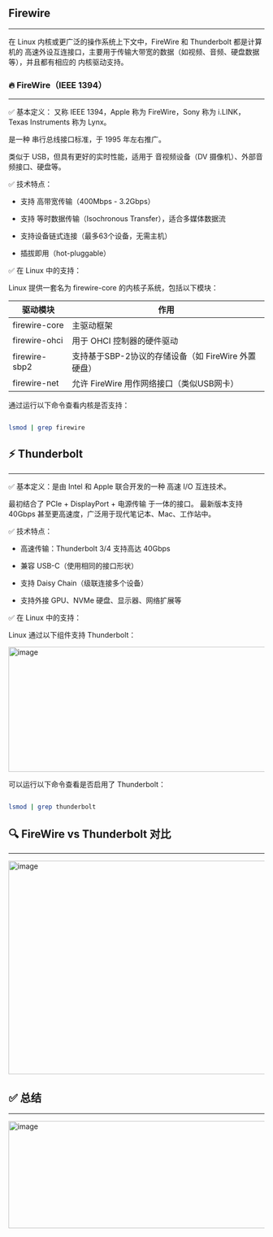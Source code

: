 
## Firewire
---


在 Linux 内核或更广泛的操作系统上下文中，FireWire 和 Thunderbolt 都是计算机的 高速外设互连接口，主要用于传输大带宽的数据（如视频、音频、硬盘数据等），并且都有相应的 内核驱动支持。

### 🔥 FireWire（IEEE 1394）
---

✅ 基本定义：
又称 IEEE 1394，Apple 称为 FireWire，Sony 称为 i.LINK，Texas Instruments 称为 Lynx。

是一种 串行总线接口标准，于 1995 年左右推广。

类似于 USB，但具有更好的实时性能，适用于 音视频设备（DV 摄像机）、外部音频接口、硬盘等。

✅ 技术特点：

- 支持 高带宽传输（400Mbps - 3.2Gbps）

- 支持 等时数据传输（Isochronous Transfer），适合多媒体数据流

- 支持设备链式连接（最多63个设备，无需主机）

- 插拔即用（hot-pluggable）

✅ 在 Linux 中的支持：

Linux 提供一套名为 firewire-core 的内核子系统，包括以下模块：

|  驱动模块          |    	作用                                          |
|-------------------|--------------------------------------------------|
|  firewire-core    |            主驱动框架                             |
|  firewire-ohci	  |      用于 OHCI 控制器的硬件驱动                    |
|  firewire-sbp2	  |  支持基于SBP-2协议的存储设备（如 FireWire 外置硬盘）|
|  firewire-net     |	允许 FireWire 用作网络接口（类似USB网卡）           |


通过运行以下命令查看内核是否支持：

```bash

lsmod | grep firewire
```

## ⚡ Thunderbolt
---

✅ 基本定义：是由 Intel 和 Apple 联合开发的一种 高速 I/O 互连技术。

最初结合了 PCIe + DisplayPort + 电源传输 于一体的接口。 最新版本支持 40Gbps 甚至更高速度，广泛用于现代笔记本、Mac、工作站中。

✅ 技术特点：

- 高速传输：Thunderbolt 3/4 支持高达 40Gbps

- 兼容 USB-C（使用相同的接口形状）

- 支持 Daisy Chain（级联连接多个设备）

- 支持外接 GPU、NVMe 硬盘、显示器、网络扩展等

✅ 在 Linux 中的支持：

Linux 通过以下组件支持 Thunderbolt：

<img width="1019" height="246" alt="image" src="https://github.com/user-attachments/assets/b8ea514b-05a0-45fb-b679-770587852234" />


可以运行以下命令查看是否启用了 Thunderbolt：

```bash

lsmod | grep thunderbolt

```

## 🔍 FireWire vs Thunderbolt 对比
---

<img width="992" height="420" alt="image" src="https://github.com/user-attachments/assets/4fddb96d-b6f8-43e2-be73-9f8bb400ea77" />


##  ✅ 总结
---

<img width="1058" height="211" alt="image" src="https://github.com/user-attachments/assets/6d6f7719-069a-4c92-a444-44c6e16c167b" />



